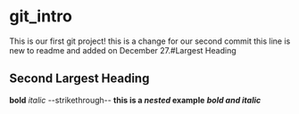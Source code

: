 # git_intro
This is our first git project!
this is a change for our second commit
this line is new to readme and added on December 27.#Largest Heading
## Second Largest Heading
**bold**
*italic*
--strikethrough--
**this is a *nested* example**
***bold and italic***
